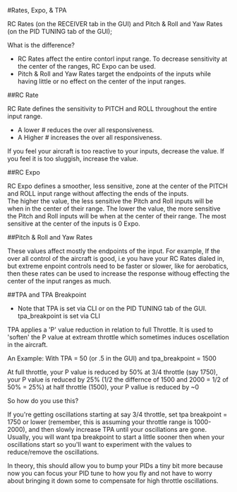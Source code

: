 #Rates, Expo, & TPA

RC Rates (on the RECEIVER tab in the GUI)  and Pitch & Roll and Yaw Rates (on the PID TUNING tab of the GUI);  

What is the difference?

* RC Rates affect the entire contorl input range. To decrease sensitivity at the center of the ranges, RC Expo can be used.
* Pitch & Roll and Yaw Rates target the endpoints of the inputs while having little or no effect on the center of the input ranges.

##RC Rate

RC Rate defines the sensitivity to PITCH and ROLL throughout the entire input range. 
* A lower # reduces the over all responsiveness. 
* A Higher # increases the over all responsiveness. 

If you feel your aircraft is too reactive to your inputs, decrease the value. If you feel it is too sluggish, increase the value. 

##RC Expo

RC Expo defines a smoother, less sensitive, zone at the center of the PITCH and ROLL input range without affecting the ends of the inputs.  
The higher the value, the less sensitive the Pitch and Roll inputs will be when in the center of their range. The lower the value, the more sensitive the Pitch and Roll inputs will be when at the center of their range.
The most sensitive at the center of the inputs is 0 Expo.

##Pitch & Roll and Yaw Rates

These values affect mostly the endpoints of the input.  For example,  If the over all control of the aircraft is good, i.e you have your RC Rates dialed in, but extreme enpoint controls need to be faster or slower, like for aerobatics, then these rates can be used to increase the response withoug effecting the center of the input ranges as much.

##TPA and TPA Breakpoint

* Note that TPA is set via CLI or on the PID TUNING tab of the GUI.  tpa_breakpoint is set via CLI

TPA applies a 'P' value reduction in relation to full Throttle. It is used to 'soften' the P value at extream throttle which sometimes induces oscellation in the aircraft.

An Example: With TPA = 50 (or .5 in the GUI) and tpa_breakpoint = 1500

At full throttle, your P value is reduced by 50%
at 3/4 throttle (say 1750), your P value is reduced by 25% (1/2 the differnce of 1500 and 2000 = 1/2 of 50% = 25%)
at half throttle (1500), your P vallue is reduced by ~0

So how do you use this?

If you're getting oscillations starting at say 3/4 throttle, set tpa breakpoint = 1750 or lower (remember, this is assuming your throttle range is 1000-2000), and then slowly increase TPA until your oscillations are gone. Usually, you will want tpa breakpoint to start a little sooner then when your oscillations start so you'll want to experiment with the values to reduce/remove the oscillations.

In theory, this should allow you to bump your PIDs a tiny bit more because now you can focus your PID tune to how you fly and not have to worry about bringing it down some to compensate for high throttle oscillations.
